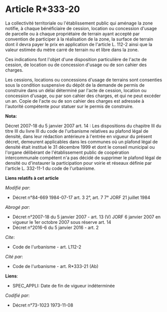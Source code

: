 # Article R*333-20

La collectivité territoriale ou l'établissement public qui aménage la zone notifie, à chaque bénéficiaire de cession,
location ou concession d'usage de parcelle ou à chaque propriétaire de terrain ayant accepté par convention de participer à
la réalisation de la zone, la surface de terrain dont il devra payer le prix en application de l'article L. 112-2 ainsi que
la valeur estimée du mètre carré de terrain nu et libre dans la zone. 

Ces indications font l'objet d'une disposition particulière de l'acte de cession, de location ou de concession d'usage ou de
son cahier des charges. 

Les cessions, locations ou concessions d'usage de terrains sont consenties sous la condition suspensive du dépôt de la
demande de permis de construire dans un délai déterminé par l'acte de cession, location ou concession d'usage, ou par son
cahier des charges, et qui ne peut excéder un an. Copie de l'acte ou de son cahier des charges est adressée à l'autorité
compétente pour statuer sur le permis de construire.

**Nota:**

Décret 2007-18 du 5 janvier 2007 art. 14 : Les dispositions du chapitre III du titre III du livre III du code de l'urbanisme
relatives au plafond légal de densité, dans leur rédaction antérieure à l'entrée en vigueur du présent décret, demeurent
applicables dans les communes où un plafond légal de densité était institué le 31 décembre 1999 et dont le conseil municipal
ou l'organe délibérant de l'établissement public de coopération intercommunale compétent n'a pas décidé de supprimer le
plafond légal de densité ou d'instaurer la participation pour voirie et réseaux définie par l'article L. 332-11-1 du code de
l'urbanisme.

**Liens relatifs à cet article**

_Modifié par_:

  - Décret n°84-669 1984-07-17 art. 3 2°, art. 7 7° JORF 21 juillet 1984

_Abrogé par_:

  - Décret n°2007-18 du 5 janvier 2007 - art. 13 (V) JORF 6 janvier 2007 en vigueur le 1er octobre 2007 sous réserve art. 14
  - Décret n°2016-6 du 5 janvier 2016 - art. 2

_Cite_:

  - Code de l'urbanisme - art. L112-2

_Cité par_:

  - Code de l'urbanisme - art. R*333-21 (Ab)

**Liens**:

  - SPEC_APPLI: Date de fin de vigueur indéterminée

_Codifié par_:

  - Décret n°73-1023 1973-11-08
